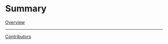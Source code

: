 # Summary

[Overview](README.md)

______________________________________________________________________

[Contributors](contributors.md)
